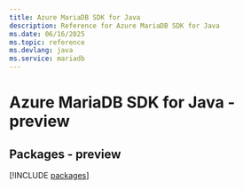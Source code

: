 ```yaml
---
title: Azure MariaDB SDK for Java
description: Reference for Azure MariaDB SDK for Java
ms.date: 06/16/2025
ms.topic: reference
ms.devlang: java
ms.service: mariadb
---
```

# Azure MariaDB SDK for Java - preview
## Packages - preview
[!INCLUDE [packages](mariadb-index.md)]